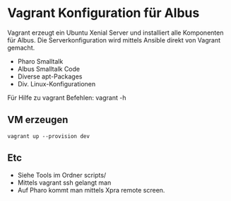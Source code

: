 # Vagrant Konfiguration für Albus
Vagrant erzeugt ein Ubuntu Xenial Server und installiert alle Komponenten für Albus. Die Serverkonfiguration wird mittels Ansible direkt von Vagrant gemacht.

- Pharo Smalltalk
- Albus Smalltalk Code
- Diverse apt-Packages
- Div. Linux-Konfigurationen

Für Hilfe zu vagrant Befehlen: vagrant -h

## VM erzeugen

	vagrant up --provision dev

## Etc

- Siehe Tools im Ordner scripts/
- Mittels vagrant ssh gelangt man 
- Auf Pharo kommt man mittels Xpra remote screen.
